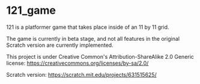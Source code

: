 # 121_game
121 is a  platformer game that takes place inside of an 11 by 11 grid.

The game is currently in beta stage, and not all features in the original Scratch version are currently implemented.

This project is under Creative Common's Attribution-ShareAlike 2.0 Generic license: https://creativecommons.org/licenses/by-sa/2.0/

Scratch version: https://scratch.mit.edu/projects/631515625/